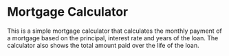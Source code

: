 # Mortgage Calculator
This is a simple mortgage calculator that calculates the monthly payment of a mortgage based on the principal, interest rate and years of the loan. The calculator also shows the total amount paid over the life of the loan.